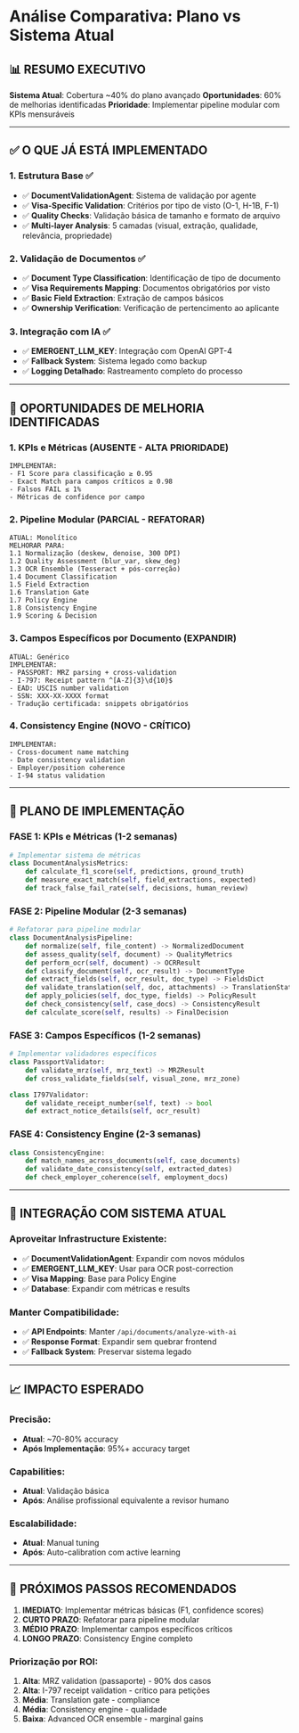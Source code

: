# Análise Comparativa: Plano vs Sistema Atual

## 📊 RESUMO EXECUTIVO

**Sistema Atual**: Cobertura ~40% do plano avançado
**Oportunidades**: 60% de melhorias identificadas
**Prioridade**: Implementar pipeline modular com KPIs mensuráveis

---

## ✅ O QUE JÁ ESTÁ IMPLEMENTADO

### 1. Estrutura Base ✅
- ✅ **DocumentValidationAgent**: Sistema de validação por agente
- ✅ **Visa-Specific Validation**: Critérios por tipo de visto (O-1, H-1B, F-1)
- ✅ **Quality Checks**: Validação básica de tamanho e formato de arquivo
- ✅ **Multi-layer Analysis**: 5 camadas (visual, extração, qualidade, relevância, propriedade)

### 2. Validação de Documentos ✅
- ✅ **Document Type Classification**: Identificação de tipo de documento
- ✅ **Visa Requirements Mapping**: Documentos obrigatórios por visto
- ✅ **Basic Field Extraction**: Extração de campos básicos
- ✅ **Ownership Verification**: Verificação de pertencimento ao aplicante

### 3. Integração com IA ✅
- ✅ **EMERGENT_LLM_KEY**: Integração com OpenAI GPT-4
- ✅ **Fallback System**: Sistema legado como backup
- ✅ **Logging Detalhado**: Rastreamento completo do processo

---

## 🚀 OPORTUNIDADES DE MELHORIA IDENTIFICADAS

### 1. KPIs e Métricas (AUSENTE - ALTA PRIORIDADE)
```
IMPLEMENTAR:
- F1 Score para classificação ≥ 0.95
- Exact Match para campos críticos ≥ 0.98
- Falsos FAIL ≤ 1%
- Métricas de confidence por campo
```

### 2. Pipeline Modular (PARCIAL - REFATORAR)
```
ATUAL: Monolítico
MELHORAR PARA:
1.1 Normalização (deskew, denoise, 300 DPI)
1.2 Quality Assessment (blur_var, skew_deg)
1.3 OCR Ensemble (Tesseract + pós-correção)
1.4 Document Classification
1.5 Field Extraction
1.6 Translation Gate
1.7 Policy Engine
1.8 Consistency Engine
1.9 Scoring & Decision
```

### 3. Campos Específicos por Documento (EXPANDIR)
```
ATUAL: Genérico
IMPLEMENTAR:
- PASSPORT: MRZ parsing + cross-validation
- I-797: Receipt pattern ^[A-Z]{3}\d{10}$
- EAD: USCIS number validation
- SSN: XXX-XX-XXXX format
- Tradução certificada: snippets obrigatórios
```

### 4. Consistency Engine (NOVO - CRÍTICO)
```
IMPLEMENTAR:
- Cross-document name matching
- Date consistency validation
- Employer/position coherence
- I-94 status validation
```

---

## 🔧 PLANO DE IMPLEMENTAÇÃO

### FASE 1: KPIs e Métricas (1-2 semanas)
```python
# Implementar sistema de métricas
class DocumentAnalysisMetrics:
    def calculate_f1_score(self, predictions, ground_truth)
    def measure_exact_match(self, field_extractions, expected)
    def track_false_fail_rate(self, decisions, human_review)
```

### FASE 2: Pipeline Modular (2-3 semanas)
```python
# Refatorar para pipeline modular
class DocumentAnalysisPipeline:
    def normalize(self, file_content) -> NormalizedDocument
    def assess_quality(self, document) -> QualityMetrics
    def perform_ocr(self, document) -> OCRResult
    def classify_document(self, ocr_result) -> DocumentType
    def extract_fields(self, ocr_result, doc_type) -> FieldsDict
    def validate_translation(self, doc, attachments) -> TranslationStatus
    def apply_policies(self, doc_type, fields) -> PolicyResult
    def check_consistency(self, case_docs) -> ConsistencyResult
    def calculate_score(self, results) -> FinalDecision
```

### FASE 3: Campos Específicos (1-2 semanas)
```python
# Implementar validadores específicos
class PassportValidator:
    def validate_mrz(self, mrz_text) -> MRZResult
    def cross_validate_fields(self, visual_zone, mrz_zone)

class I797Validator:
    def validate_receipt_number(self, text) -> bool
    def extract_notice_details(self, ocr_result)
```

### FASE 4: Consistency Engine (2-3 semanas)
```python
class ConsistencyEngine:
    def match_names_across_documents(self, case_documents)
    def validate_date_consistency(self, extracted_dates)
    def check_employer_coherence(self, employment_docs)
```

---

## 🎯 INTEGRAÇÃO COM SISTEMA ATUAL

### Aproveitar Infrastructure Existente:
- ✅ **DocumentValidationAgent**: Expandir com novos módulos
- ✅ **EMERGENT_LLM_KEY**: Usar para OCR post-correction
- ✅ **Visa Mapping**: Base para Policy Engine
- ✅ **Database**: Expandir com métricas e results

### Manter Compatibilidade:
- ✅ **API Endpoints**: Manter `/api/documents/analyze-with-ai`
- ✅ **Response Format**: Expandir sem quebrar frontend
- ✅ **Fallback System**: Preservar sistema legado

---

## 📈 IMPACTO ESPERADO

### Precisão:
- **Atual**: ~70-80% accuracy
- **Após Implementação**: 95%+ accuracy target

### Capabilities:
- **Atual**: Validação básica
- **Após**: Análise profissional equivalente a revisor humano

### Escalabilidade:
- **Atual**: Manual tuning
- **Após**: Auto-calibration com active learning

---

## 🚧 PRÓXIMOS PASSOS RECOMENDADOS

1. **IMEDIATO**: Implementar métricas básicas (F1, confidence scores)
2. **CURTO PRAZO**: Refatorar para pipeline modular
3. **MÉDIO PRAZO**: Implementar campos específicos críticos
4. **LONGO PRAZO**: Consistency Engine completo

### Priorização por ROI:
1. **Alta**: MRZ validation (passaporte) - 90% dos casos
2. **Alta**: I-797 receipt validation - crítico para petições
3. **Média**: Translation gate - compliance
4. **Média**: Consistency engine - qualidade
5. **Baixa**: Advanced OCR ensemble - marginal gains
